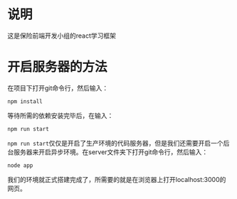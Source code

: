 # 说明
这是保险前端开发小组的react学习框架

# 开启服务器的方法
在项目下打开git命令行，然后输入：
```
npm install
```
等待所需的依赖安装完毕后，在输入：
```
npm run start
```
``npm run start``仅仅是开启了生产环境的代码服务器，但是我们还需要开启一个后台服务器来开启异步环境。在server文件夹下打开git命令行，然后输入：
```
node app
```
我们的环境就正式搭建完成了，所需要的就是在浏览器上打开localhost:3000的网页。







